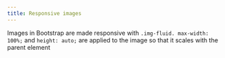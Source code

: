 ```yaml
---
title: Responsive images
---
```


Images in Bootstrap are made responsive with `.img-fluid. max-width: 100%;` and `height: auto;` are applied to the image so that it scales with the parent element